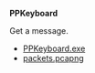 **PPKeyboard**

Get a message.

* [PPKeyboard.exe](
https://score-quals.seccon.jp/files/PPKeyboard.exe_c57f89072ea10cda68ac114929a17544e5bd2703
)
* [packets.pcapng](
https://score-quals.seccon.jp/files/packets.pcapng_d677b7ffe64b149491ad34780b95bd1eaadbe086
)
